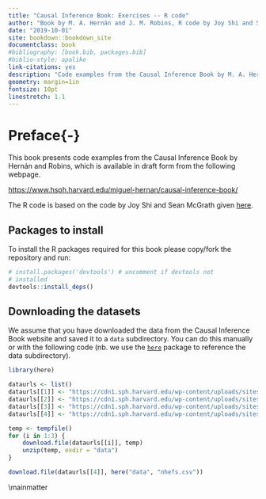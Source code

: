 ```yaml
--- 
title: "Causal Inference Book: Exercises -- R code"
author: "Book by M. A. Hernán and J. M. Robins, R code by Joy Shi and Sean McGrath, R Markdown code by Tom Palmer"
date: "2019-10-01"
site: bookdown::bookdown_site
documentclass: book
#bibliography: [book.bib, packages.bib]
#biblio-style: apalike
link-citations: yes
description: "Code examples from the Causal Inference Book by M. A. Hernán and J. M. Robins https://www.hsph.harvard.edu/miguel-hernan/causal-inference-book/"
geometry: margin=1in
fontsize: 10pt
linestretch: 1.1
---
```




# Preface{-}

This book presents code examples from the Causal Inference Book by Hernán and Robins, which is available in draft form from the following webpage.

https://www.hsph.harvard.edu/miguel-hernan/causal-inference-book/

The R code is based on the code by Joy Shi and Sean McGrath given [here](https://cdn1.sph.harvard.edu/wp-content/uploads/sites/1268/1268/20/Rcode_CIpart2.zip).

## Packages to install
To install the R packages required for this book please copy/fork the repository and run:

```r
# install.packages('devtools') # uncomment if devtools not
# installed
devtools::install_deps()
```

## Downloading the datasets
We assume that you have downloaded the data from the Causal Inference Book website and saved it to a `data` subdirectory. You can do this manually or with the following code (nb. we use the [`here`](https://here.r-lib.org/) package to reference the data subdirectory).


```r
library(here)
```


```r
dataurls <- list()
dataurls[[1]] <- "https://cdn1.sph.harvard.edu/wp-content/uploads/sites/1268/2012/10/nhefs_sas.zip"
dataurls[[2]] <- "https://cdn1.sph.harvard.edu/wp-content/uploads/sites/1268/2012/10/nhefs_stata.zip"
dataurls[[3]] <- "https://cdn1.sph.harvard.edu/wp-content/uploads/sites/1268/2017/01/nhefs_excel.zip"
dataurls[[4]] <- "https://cdn1.sph.harvard.edu/wp-content/uploads/sites/1268/1268/20/nhefs.csv"

temp <- tempfile()
for (i in 1:3) {
    download.file(dataurls[[i]], temp)
    unzip(temp, exdir = "data")
}

download.file(dataurls[[4]], here("data", "nhefs.csv"))
```

\mainmatter
